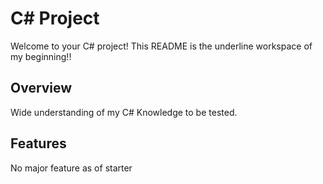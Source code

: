 # C# Project

Welcome to your C# project! This README is the underline workspace of my beginning!!

## Overview

Wide understanding of my C# Knowledge to be tested.

## Features

No major feature as of starter
